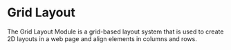 
# Grid Layout
The Grid Layout Module is a grid-based layout system that is used to create 2D layouts in a web page and align elements in columns and rows. 
